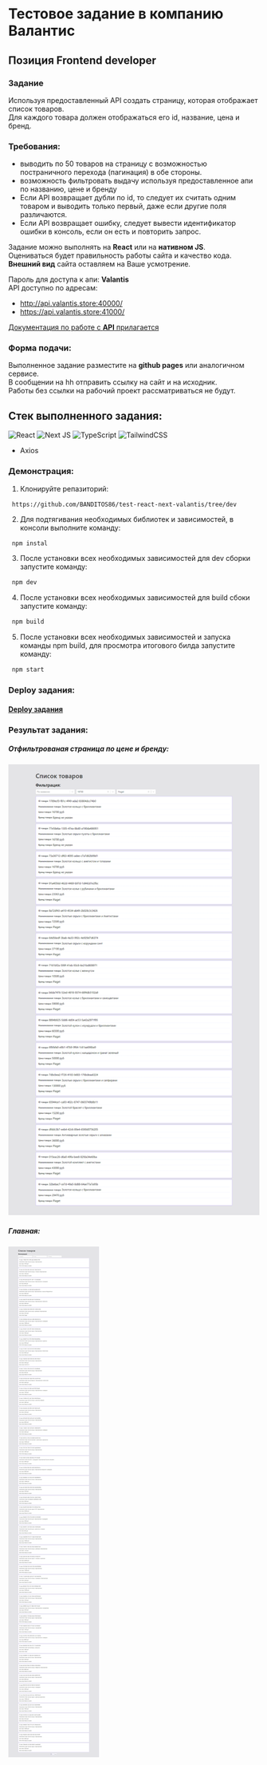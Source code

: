 # Тестовое задание в компанию Валантис
## Позиция Frontend developer

### Задание
Используя предоставленный API создать страницу, которая отображает список товаров.  
Для каждого товара должен отображаться его id, название, цена и бренд.

### Требования:
* выводить по 50 товаров на страницу с возможностью постраничного перехода (пагинация) в обе стороны.
* возможность фильтровать выдачу используя предоставленное апи по названию, цене и бренду
* Если API возвращает дубли по id, то следует их считать одним товаром и выводить только первый, даже если другие поля различаются.
* Если API возвращает ошибку, следует вывести идентификатор ошибки в консоль, если он есть и повторить запрос.

Задание можно выполнять на **React** или на **нативном JS**.  
Оцениваться будет правильность работы сайта и качество кода.  
**Внешний вид** сайта оставляем на Ваше усмотрение.

Пароль для доступа к апи: **Valantis**  
API доступно по адресам:  
* http://api.valantis.store:40000/
* https://api.valantis.store:41000/  


[Документация по работе с **API** прилагается](https://github.com/ValantisJewelry/TestTaskValantis/blob/main/API.md)

### Форма подачи:
Выполненное задание разместите на **github pages** или аналогичном сервисе.  
В сообщении на hh отправить ссылку на сайт и на исходник.  
Работы без ссылки на рабочий проект рассматриваться не будут.

## Стек выполненного задания:
![React](https://img.shields.io/badge/react-%2320232a.svg?style=for-the-badge&logo=react&logoColor=%2361DAFB) ![Next JS](https://img.shields.io/badge/Next-black?style=for-the-badge&logo=next.js&logoColor=white) ![TypeScript](https://img.shields.io/badge/typescript-%23007ACC.svg?style=for-the-badge&logo=typescript&logoColor=white) ![TailwindCSS](https://img.shields.io/badge/tailwindcss-%2338B2AC.svg?style=for-the-badge&logo=tailwind-css&logoColor=white)

- Axios

### Демонстрация:
1. Клонируйте репазиторий:
```
 https://github.com/BANDITOS86/test-react-next-valantis/tree/dev
```

2. Для подтягивания необходимых библиотек и зависимостей, в консоли выполните команду:
```javascript
 npm instal
```
3. После установки всех необходимых зависимостей для dev сборки запустите команду:
```javascript
 npm dev
```
4. После установки всех необходимых зависимостей для build сбоки запустите команду:
```javascript
 npm build
```
5. После установки всех необходимых зависимостей и запуска команды npm build, для просмотра итогового билда запустите команду:
```javascript
 npm start
```

### Deploy задания:
#### [Deploy задания](https://test-tvoe-live.vercel.app/ "Deploy задания")

### Результат задания:
##### Отфильтрованая страница по цене и бренду:
[![My cv](https://github.com/BANDITOS86/my-img/blob/main/valantis-filtered-price-and-brand.png?raw=true)](https://test-tvoe-live.vercel.app/)
##### Главная: 
[![My cv](https://github.com/BANDITOS86/my-img/blob/main/valantis-home.png?raw=true)](https://test-tvoe-live.vercel.app/)